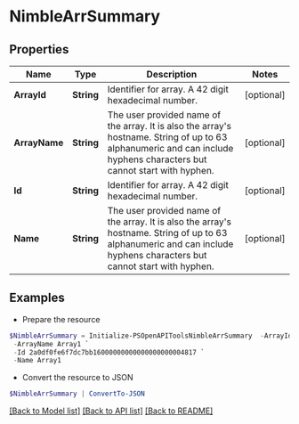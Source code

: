 # NimbleArrSummary
## Properties

Name | Type | Description | Notes
------------ | ------------- | ------------- | -------------
**ArrayId** | **String** | Identifier for array. A 42 digit hexadecimal number. | [optional] 
**ArrayName** | **String** | The user provided name of the array. It is also the array&#39;s hostname. String of up to 63 alphanumeric and can include hyphens characters but cannot start with hyphen. | [optional] 
**Id** | **String** | Identifier for array. A 42 digit hexadecimal number. | [optional] 
**Name** | **String** | The user provided name of the array. It is also the array&#39;s hostname. String of up to 63 alphanumeric and can include hyphens characters but cannot start with hyphen. | [optional] 

## Examples

- Prepare the resource
```powershell
$NimbleArrSummary = Initialize-PSOpenAPIToolsNimbleArrSummary  -ArrayId 2a0df0fe6f7dc7bb16000000000000000000004817 `
 -ArrayName Array1 `
 -Id 2a0df0fe6f7dc7bb16000000000000000000004817 `
 -Name Array1
```

- Convert the resource to JSON
```powershell
$NimbleArrSummary | ConvertTo-JSON
```

[[Back to Model list]](../README.md#documentation-for-models) [[Back to API list]](../README.md#documentation-for-api-endpoints) [[Back to README]](../README.md)

